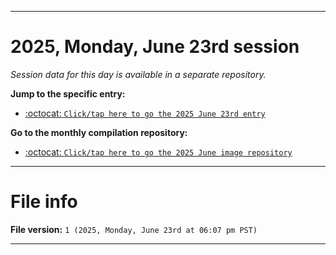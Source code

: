 
***

# 2025, Monday, June 23rd session

_Session data for this day is available in a separate repository._

**Jump to the specific entry:**

- [:octocat: `Click/tap here to go the 2025 June 23rd entry`](https://github.com/seanpm2001/SeansLifeArchive_Images_MotorWorld_CarFactory_Y2025_V6/tree/SeansLifeArchive_Images_MotorWorld_CarFactory_Y2025_V6_Main-dev/2025/06_June/23/)

**Go to the monthly compilation repository:**

- [:octocat: `Click/tap here to go the 2025 June image repository`](https://github.com/seanpm2001/SeansLifeArchive_Images_MotorWorld_CarFactory_Y2025_V6/)

***

# File info

**File version:** `1 (2025, Monday, June 23rd at 06:07 pm PST)`

***
